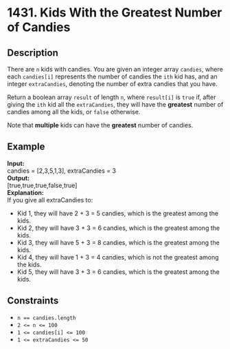 # 1431. Kids With the Greatest Number of Candies

## Description

There are `n` kids with candies. You are given an integer array `candies`, where each `candies[i]` represents the number of candies the `ith` kid has, and an integer `extraCandies`, denoting the number of extra candies that you have.

Return a boolean array `result` of length `n`, where `result[i]` is `true` if, after giving the `ith` kid all the `extraCandies`, they will have the **greatest** number of candies among all the kids, or `false` otherwise.

Note that **multiple** kids can have the **greatest** number of candies.

## Example

**Input:**  
candies = [2,3,5,1,3], extraCandies = 3
<br>
**Output:**
<br>
[true,true,true,false,true]
<br>
**Explanation:**
<br>
If you give all extraCandies to:
- Kid 1, they will have 2 + 3 = 5 candies, which is the greatest among the kids.
- Kid 2, they will have 3 + 3 = 6 candies, which is the greatest among the kids.
- Kid 3, they will have 5 + 3 = 8 candies, which is the greatest among the kids.
- Kid 4, they will have 1 + 3 = 4 candies, which is not the greatest among the kids.
- Kid 5, they will have 3 + 3 = 6 candies, which is the greatest among the kids.

## Constraints

- `n == candies.length`
- `2 <= n <= 100`
- `1 <= candies[i] <= 100`
- `1 <= extraCandies <= 50`
